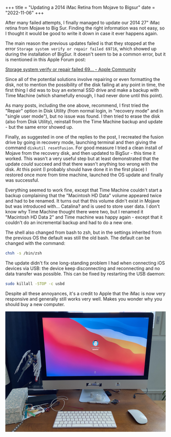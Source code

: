 +++
title = "Updating a 2014 iMac Retina from Mojave to Bigsur"
date = "2022-11-06"
+++

After many failed attempts, I finally managed to update our 2014 27" iMac retina from Mojave to Big Sur. Finding the right information was not easy,  so I thought it would be good to write it down in case it ever happens again.

The main reason the previous updates failed is that they stopped at the error `Storage system verify or repair failed 69716`, which showed up during the installation of BigSur. It doesn't seem to be a common error, but it is mentioned in this Apple Forum post:

[Storage system verify or repair failed 69… - Apple Community](https://discussions.apple.com/thread/253595285?utm_source=pocket_saves)

Since all of the potential solutions involve repairing or even formatting the disk, not to mention the possibility of the disk failing at any point in time, the first thing I did was to buy an external SSD drive and make a backup with Time Machine (which shamefully enough, I had never done until this point).

As many posts, including the one above, recommend, I first tried the "Repair" option in Disk Utility (from normal login, in "recovery mode" and in "single user mode"), but no issue was found. I then tried to erase the disk (also from Disk Utility), reinstall from the Time Machine backup and update - but the same error showed up.

Finally, as suggested in one of the replies to the post, I recreated the fusion drive by going in recovery mode, launching terminal and then giving the command `diskutil resetFusion`. For good measure I tried a clean install of Mojave from the recovery disk, and then updated to BigSur - this time it worked. This wasn't a very useful step but at least demonstrated that the update *could* succeed and that there wasn't anything too wrong with the disk. At this point (I probably should have done it in the first place) I restored once more from time machine, launched the OS update and finally was successful.

Everything seemed to work fine, except that Time Machine couldn't start a backup complaining that the "Macintosh HD Data" volume appeared twice and had to be renamed. It turns out that this volume didn't exist in Mojave but was introduced with... Catalina? and is used to store user data. I don't know why Time Machine thought there were two, but I renamed it "Macintosh HD Data 2" and Time machine was happy again - except that it couldn't do an incremental backup and had to do a new one.

The shell also changed from bash to zsh, but in the settings inherited from the previous OS the default was still the old bash. The default can be changed with the command:

```bash
chsh -s /bin/zsh
```

The update didn't fix one long-standing problem I had when connecting iOS devices via USB: the device keep disconnecting and reconnecting and no data transfer was possible. This can be fixed by restarting the USB daemon:
```bash
sudo killall -STOP -c usbd
```

Despite all these annoyances, it's a credit to Apple that the iMac is now very responsive and generally still works very well. Makes you wonder why you should buy a new computer. 

![The mac](imac.jpg)

